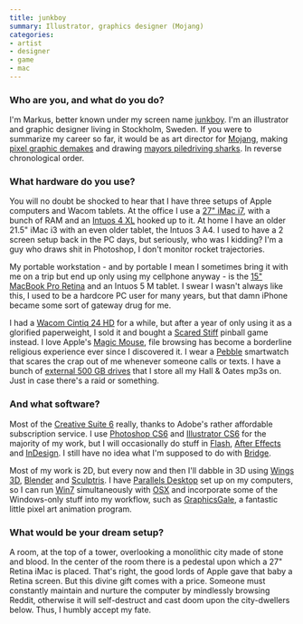 ```yaml
---
title: junkboy
summary: Illustrator, graphics designer (Mojang)
categories:
- artist
- designer
- game
- mac
---
```


### Who are you, and what do you do?

I'm Markus, better known under my screen name [junkboy](http://jnkboy.tumblr.com/ "Markus' Tumblr site."). I'm an illustrator and graphic designer living in Stockholm, Sweden. If you were to summarize my career so far, it would be as art director for [Mojang](https://mojang.com/ "The Mojang site."), making [pixel graphic demakes](http://kotaku.com/5601850/22-high+caliber-demakes-of-modern-favorites/ "A post on Markus' game demakes.") and drawing [mayors piledriving sharks](http://jnkboy.deviantart.com/art/Haggar-piledriving-a-shark-202701148 "Markus' drawing of Haggar piledriving a shark."). In reverse chronological order.

### What hardware do you use?

You will no doubt be shocked to hear that I have three setups of Apple computers and Wacom tablets. At the office I use a [27" iMac i7][imac], with a bunch of RAM and an [Intuos 4 XL][intuos] hooked up to it. At home I have an older 21.5" iMac i3 with an even older tablet, the Intuos 3 A4. I used to have a 2 screen setup back in the PC days, but seriously, who was I kidding? I'm a guy who draws shit in Photoshop, I don't monitor rocket trajectories.

My portable workstation - and by portable I mean I sometimes bring it with me on a trip but end up only using my cellphone anyway - is the [15" MacBook Pro Retina][macbook-pro] and an Intuos 5 M tablet. I swear I wasn't always like this, I used to be a hardcore PC user for many years, but that damn iPhone became some sort of gateway drug for me.

I had a [Wacom Cintiq 24 HD][cintiq] for a while, but after a year of only using it as a glorified paperweight, I sold it and bought a [Scared Stiff](http://www.ipdb.org/machine.cgi?id=3915 "The Scared Stiff pinball machine.") pinball game instead. I love Apple's [Magic Mouse][magic-mouse], file browsing has become a borderline religious experience ever since I discovered it. I wear a [Pebble][] smartwatch that scares the crap out of me whenever someone calls or texts. I have a bunch of [external 500 GB drives][elements-portable] that I store all my Hall & Oates mp3s on. Just in case there's a raid or something.

### And what software?

Most of the [Creative Suite 6][creative-suite] really, thanks to Adobe's rather affordable subscription service. I use [Photoshop CS6][photoshop] and [Illustrator CS6][illustrator] for the majority of my work, but I will occasionally do stuff in [Flash][], [After Effects][after-effects] and [InDesign][]. I still have no idea what I'm supposed to do with [Bridge][].

Most of my work is 2D, but every now and then I'll dabble in 3D using [Wings 3D][wings-3d], [Blender][] and [Sculptris][]. I have [Parallels Desktop][parallels-desktop] set up on my computers, so I can run [Win7][windows-7] simultaneously with [OSX][macos] and incorporate some of the Windows-only stuff into my workflow, such as [GraphicsGale][], a fantastic little pixel art animation program. 

### What would be your dream setup?

A room, at the top of a tower, overlooking a monolithic city made of stone and blood. In the center of the room there is a pedestal upon which a 27" Retina iMac is placed. That's right, the good lords of Apple gave that baby a Retina screen. But this divine gift comes with a price. Someone must constantly maintain and nurture the computer by mindlessly browsing Reddit, otherwise it will self-destruct and cast doom upon the city-dwellers below. Thus, I humbly accept my fate.

[after-effects]: https://www.adobe.com/products/aftereffects.html "Motion graphics and video editing software."
[blender]: https://www.blender.org/ "A free, open-source 3D renderer."
[bridge]: https://creative.adobe.com/products/bridge "A shared media manager for Adobe CS products."
[cintiq]: https://www.wacom.com/en/us/cintiq "A computer screen you can draw on."
[creative-suite]: https://www.adobe.com/creativecloud.html "A collection of design tools."
[elements-portable]: https://www.wdc.com/en/products/products.aspx?id=470 "A portable external hard drive."
[flash]: https://en.wikipedia.org/wiki/Adobe_Flash "A software and animation editor."
[graphicsgale]: https://graphicsgale.com/us/ "A pixel art editor for Windows."
[illustrator]: https://www.adobe.com/products/illustrator.html "A vector graphics editor."
[imac]: https://www.apple.com/imac/ "An all-in-one computer."
[indesign]: https://www.adobe.com/products/indesign.html "A desktop/web publishing application."
[intuos]: https://www.wacom.com/en-us/products/pen-tablets/intuos "A pen tablet."
[macbook-pro]: https://www.apple.com/macbook-pro/ "A laptop."
[macos]: https://en.wikipedia.org/wiki/MacOS "An operating system for Mac hardware."
[magic-mouse]: https://en.wikipedia.org/wiki/Magic_Mouse "A multi-touch mouse."
[parallels-desktop]: https://www.parallels.com/products/desktop/ "A PC emulator for the Mac."
[pebble]: https://getpebble.com/ "A smartwatch."
[photoshop]: https://www.adobe.com/products/photoshop.html "A bitmap image editor."
[sculptris]: http://pixologic.com/sculptris/ "3D sculpting software."
[windows-7]: https://en.wikipedia.org/wiki/Windows_7 "An operating system."
[wings-3d]: http://www.wings3d.com/ "A polygon renderer."
